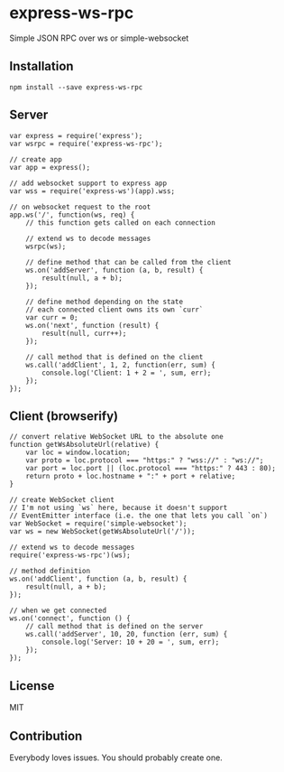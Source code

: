 # express-ws-rpc

Simple JSON RPC over ws or simple-websocket

## Installation

    npm install --save express-ws-rpc

## Server

	var express = require('express');
	var wsrpc = require('express-ws-rpc');

	// create app
	var app = express();

	// add websocket support to express app
	var wss = require('express-ws')(app).wss;

	// on websocket request to the root
	app.ws('/', function(ws, req) {
		// this function gets called on each connection
		
		// extend ws to decode messages
		wsrpc(ws);
		
		// define method that can be called from the client
		ws.on('addServer', function (a, b, result) {
			result(null, a + b);
		});
		
		// define method depending on the state
		// each connected client owns its own `curr`
		var curr = 0;
		ws.on('next', function (result) {
			result(null, curr++);
		});
		
		// call method that is defined on the client
		ws.call('addClient', 1, 2, function(err, sum) {
			console.log('Client: 1 + 2 = ', sum, err);
		});
	});

## Client (browserify)

	// convert relative WebSocket URL to the absolute one
	function getWsAbsoluteUrl(relative) {
		var loc = window.location;
		var proto = loc.protocol === "https:" ? "wss://" : "ws://";
		var port = loc.port || (loc.protocol === "https:" ? 443 : 80);
		return proto + loc.hostname + ":" + port + relative;
	}

	// create WebSocket client
	// I'm not using `ws` here, because it doesn't support
	// EventEmitter interface (i.e. the one that lets you call `on`)
	var WebSocket = require('simple-websocket');
	var ws = new WebSocket(getWsAbsoluteUrl('/'));
	
	// extend ws to decode messages
	require('express-ws-rpc')(ws);

	// method definition
	ws.on('addClient', function (a, b, result) {
		result(null, a + b);
	});

	// when we get connected
	ws.on('connect', function () {
		// call method that is defined on the server
		ws.call('addServer', 10, 20, function (err, sum) {
			console.log('Server: 10 + 20 = ', sum, err);
		});
	});
	
## License

MIT
	
## Contribution
	
Everybody loves issues. You should probably create one.